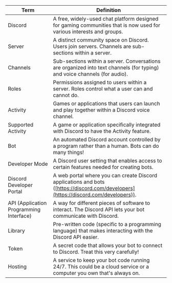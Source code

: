 | Term                                     | Definition                                                                                                                 |
| ---------------------------------------- | -------------------------------------------------------------------------------------------------------------------------- |
| Discord                                  | A free, widely-used chat platform designed for gaming communities that is now used for various interests and groups.        |
| Server                                   | A distinct community space on Discord. Users join servers. Channels are sub-sections within a server.                     |
| Channels                                 | Sub-sections within a server. Conversations are organized into text channels (for typing) and voice channels (for audio). |
| Roles                                    | Permissions assigned to users within a server. Roles control what a user can and cannot do.                              |
| Activity                                 | Games or applications that users can launch and play together within a Discord voice channel.                            |
| Supported Activity                       | A game or application specifically integrated with Discord to have the Activity feature.                                  |
| Bot                                      | An automated Discord account controlled by a program rather than a human.  Bots can do many things!                         |
| Developer Mode                           | A Discord user setting that enables access to certain features needed for creating bots.                                  |
| Discord Developer Portal                 | A web portal where you can create Discord applications and bots ([https://discord.com/developers](https://discord.com/developers)).    |
| API (Application Programming Interface)  | A way for different pieces of software to interact. The Discord API lets your bot communicate with Discord.                |
| Library                                  | Pre-written code (specific to a programming language) that makes interacting with the Discord API easier.                  |
| Token                                    | A secret code that allows your bot to connect to Discord. Treat this very carefully!                                    |
| Hosting                                  | A service to keep your bot code running 24/7. This could be a cloud service or a computer you own that's always on.     |
